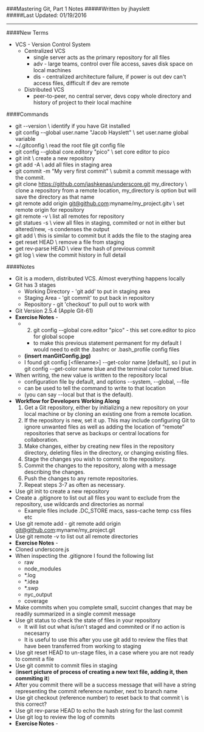 ###Mastering Git, Part 1 Notes 
#####Written by jhayslett  
#####Last Updated: 01/19/2016  
___  
####New Terms
- VCS - Version Control System
  - Centralized VCS
    - single server acts as the primary repository for all files
    - adv - large teams, control over file access, saves disk space on local machines
    - dis - centralized architecture failure, if power is out dev can't access files, difficult if dev are remote
  - Distributed VCS
    - peer-to-peer, no central server, devs copy whole directory and history of project to their local machine

####Commands
- git --version \\ identify if you have Git installed
- git config --global user.name "Jacob Hayslett" \\ set user.name global variable
- ~/.gitconfig \\ read the root file git config file
- git config --global core.editory "pico" \\ set core editor to pico
- git init \\ create a new repository
- git add -A \\ add all files in staging area
- git commit -m "My very first commit" \\ submit a commit message with the commit.
- git clone https://github.com/jashkenas/underscore.git my_directory \\ clone a repository from a remote location, my_directory is option but will save the directory as that name
- git remote add origin git@github.com:myname/my_project.gitv \\ set remote origin for repository
- git remote -v \\ list all remotes for repository
- git statues -s \\ view all files in staging, commited or not in either but altered/new, -s condenses the output
- git add \\ this is similar to commit but it adds the file to the staging area
- get reset HEAD \\ remove a file from staging
- get rev-parse HEAD \\ view the hash of previous commit
- git log \\ view the commit history in full detail 


####Notes  
- Git is a modern, distributed VCS. Almost everything happens locally  
- Git has 3 stages  
  - Working Directory - 'git add' to put in staging area  
  - Staging Area - 'git commit' to put back in repository  
  - Repository - git 'checkout' to pull out to work with  
- Git Version 2.5.4 (Apple Git-61)  
- **Exercise Notes** -  
  - 2. git config --global core.editor "pico" - this set core.editor to pico for global scope  
    - to make this previous statement permanent for my default I would need to edit the .bashrc or .bash_profile config files  
  - **(insert manGitConfig.jpg)**
  - I found git config [\<filename\>] --get-color name [default], so I put in git config --get-color name blue and the terminal color turned blue.
- When writing, the new value is written to the repository local
  - configuration file by default, and options --system, --global, --file
  - <filename> can be used to tell the command to write to that location
  - (you can say --local but that is the default).
- **Workflow for Developers Working Along**
   1. Get a Git repository, either by initializing a new repository on your local machine or by cloning an existing one from a remote location.
  2. If the repository is new, set it up. This may include configuring Git to ignore unwanted files as well as adding the location of “remote” repositories that serve as backups or central locations for collaboration.
  3. Make changes, either by creating new files in the repository directory, deleting files in the directory, or changing existing files.
  4. Stage the changes you wish to commit to the repository.
  5. Commit the changes to the repository, along with a message describing the changes.
  6. Push the changes to any remote repositories.
  7. Repeat steps 3-7 as often as necessary.
- Use git init to create a new repository
- Create a .gitignore to list out all files you want to exclude from the repository, use wildcards and directories as normal
  - Example files include .DC_STORE macs, sass-cache temp css files etc
- Use git remote add - git remote add origin git@github.com:myname/my_project.git 
- Use git remote -v to list out all remote directories
-  **Exercise Notes** -
  - Cloned underscore.js
  - When inspecting the .gitignore I found the following list
    - raw
    - node_modules
    - *.log
    - *.idea
    - *.swp
    - nyc_output
    - coverage
- Make commits when you complete small, succint changes that may be readily summarized in a single commit message
- Use git status to check the state of files in your repository 
  - It will list out what is/isn't staged and commited or if no action is necesarry
  - It is useful to use this after you use git add to review the files that have been transferred from working to staging
- Use git reset HEAD to un-stage files, in a case where you are not ready to commit a file
- Use git commit to commit files in staging
- (**insert picture of process of creating a new text file, adding it, then commiting it**)
- After you commit there will be a success message that will have a string representing the commit reference number, next to branch name
- Use git checkout (reference number) to reset back to that commit \\ is this correct?
- Use git rev-parse HEAD to echo the hash string for the last commit
- Use git log to review the log of commits
- **Exercise Notes** -
